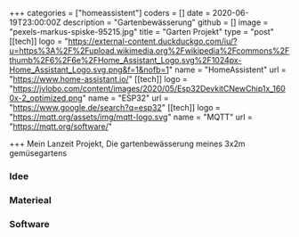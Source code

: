 +++
categories = ["homeassistent"]
coders = []
date = 2020-06-19T23:00:00Z
description = "Gartenbewässerung"
github = []
image = "pexels-markus-spiske-95215.jpg"
title = "Garten Projekt"
type = "post"
[[tech]]
logo = "https://external-content.duckduckgo.com/iu/?u=https%3A%2F%2Fupload.wikimedia.org%2Fwikipedia%2Fcommons%2Fthumb%2F6%2F6e%2FHome_Assistant_Logo.svg%2F1024px-Home_Assistant_Logo.svg.png&f=1&nofb=1"
name = "HomeAssistent"
url = "https://www.home-assistant.io/"
[[tech]]
logo = "https://jvlobo.com/content/images/2020/05/Esp32DevkitCNewChip1x_1600x-2_optimized.png"
name = "ESP32"
url = "https://www.google.de/search?q=esp32"
[[tech]]
logo = "https://mqtt.org/assets/img/mqtt-logo.svg"
name = "MQTT"
url = "https://mqtt.org/software/"

+++
Mein Lanzeit Projekt, Die gartenbewässerung meines 3x2m gemüsegartens


### Idee

### Materieal

### Software

